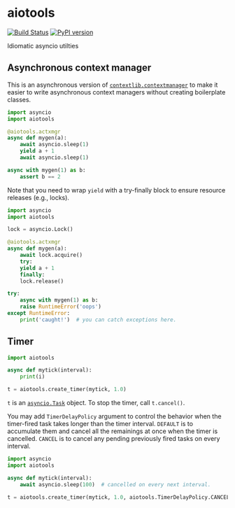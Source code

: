 # aiotools

[![Build Status](https://travis-ci.org/achimnol/aiotools.svg?branch=master)](https://travis-ci.org/achimnol/aiotools)
[![PyPI version](https://badge.fury.io/py/aiotools.svg)](https://badge.fury.io/py/aiotools)

Idiomatic asyncio utilties


## Asynchronous context manager

This is an asynchronous version of
[`contextlib.contextmanager`](https://docs.python.org/3/library/contextlib.html#contextlib.contextmanager)
to make it easier to write asynchronous context managers without creating boilerplate classes.

```python
import asyncio
import aiotools

@aiotools.actxmgr
async def mygen(a):
    await asyncio.sleep(1)
    yield a + 1
    await asyncio.sleep(1)

async with mygen(1) as b:
    assert b == 2
```

Note that you need to wrap `yield` with a try-finally block to ensure resource releases (e.g., locks).

```python
import asyncio
import aiotools

lock = asyncio.Lock()

@aiotools.actxmgr
async def mygen(a):
    await lock.acquire()
    try:
	yield a + 1
    finally:
	lock.release()

try:
    async with mygen(1) as b:
	raise RuntimeError('oops')
except RuntimeError:
    print('caught!')  # you can catch exceptions here.
```


## Timer

```python
import aiotools

async def mytick(interval):
    print(i)

t = aiotools.create_timer(mytick, 1.0)
```

`t` is an [`asyncio.Task`](https://docs.python.org/3/library/asyncio-task.html#asyncio.Task) object.
To stop the timer, call `t.cancel()`.

You may add `TimerDelayPolicy` argument to control the behavior when the
timer-fired task takes longer than the timer interval.
`DEFAULT` is to accumulate them and cancel all the remainings at once when the timer is cancelled.
`CANCEL` is to cancel any pending previously fired tasks on every interval.

```python
import asyncio
import aiotools

async def mytick(interval):
    await asyncio.sleep(100)  # cancelled on every next interval.

t = aiotools.create_timer(mytick, 1.0, aiotools.TimerDelayPolicy.CANCEL)
```

